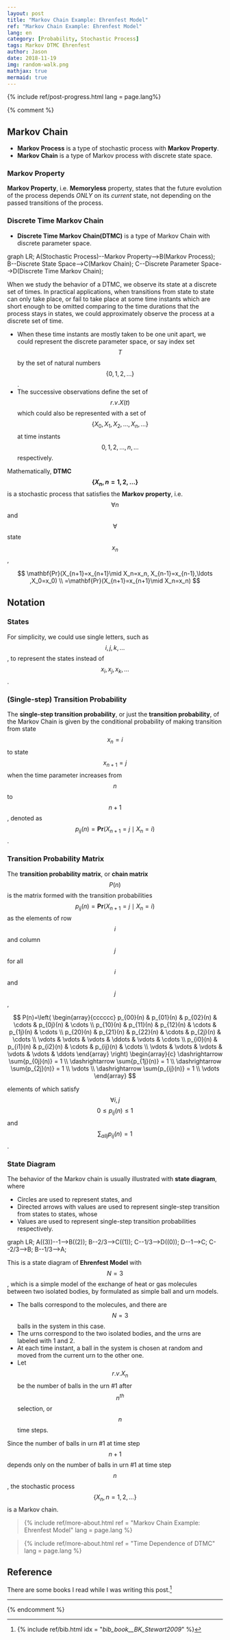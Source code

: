 ```yaml
---
layout: post
title: "Markov Chain Example: Ehrenfest Model"
ref: "Markov Chain Example: Ehrenfest Model"
lang: en
category: [Probability, Stochastic Process]
tags: Markov DTMC Ehrenfest
author: Jason
date: 2018-11-19
img: random-walk.png
mathjax: true
mermaid: true
---
```


{% include ref/post-progress.html lang = page.lang%}

{% comment %}
## Markov Chain
* **Markov Process** is a type of stochastic process with **Markov Property**.
* **Markov Chain** is a type of Markov process with discrete state space.

### Markov Property
**Markov Property**, i.e. **Memoryless** property, states that the future evolution of the process
depends *ONLY* on its *current* state, not depending on the passed transitions of the process.

### Discrete Time Markov Chain
* **Discrete Time Markov Chain(DTMC)** is a type of Markov Chain with discrete parameter space.
<div class="mermaid">
graph LR;
    A(Stochastic Process)--Markov Property-->B(Markov Process);
    B--Discrete State Space-->C(Markov Chain);
    C--Discrete Parameter Space-->D(Discrete Time Markov Chain);
</div>

When we study the behavior of a DTMC, we observe its state at a discrete set of times. In practical
applications, when transitions from state to state can only take place, or fail to take place at
some time instants which are short enough to be omitted comparing to the time durations that the
process stays in states, we could approximately observe the process at a discrete set of time.
* When these time instants are mostly taken to be one unit apart, we could represent the discrete
parameter space, or say index set $$T$$ by the set of natural numbers $$\{0,1,2,\ldots \}$$.
* The successive observations define the set of $$r.v. X(t)$$ which could also be represented with a
set of $$\{X_0,X_1,X_2,\ldots ,X_n,\ldots \}$$ at time instants $$0,1,2,\ldots ,n,\ldots$$
respectively.

Mathematically, **DTMC $$\{X_n, n=1,2,\ldots\}$$** is a stochastic process that satisfies the **Markov
property**, i.e. $$\forall n$$ and $$\forall$$ state $$x_n$$,

$$
\mathbf{Pr}(X_{n+1}=x_{n+1}\mid X_n=x_n, X_{n-1}=x_{n-1},\ldots ,X_0=x_0) \\
=\mathbf{Pr}(X_{n+1}=x_{n+1}\mid X_n=x_n)
$$

## Notation
### States
For simplicity, we could use single letters, such as $$i, j, k, \ldots$$, to represent the states
instead of $$x_i, x_j, x_k, \ldots$$.

### (Single-step) Transition Probability
The **single-step transition probability**, or just the **transition probability**, of the Markov
Chain is given by the conditional probability of making transition from state $$x_n=i$$ to state
$$x_{n+1}=j$$ when the time parameter increases from $$n$$ to $$n+1$$, denoted as
$$p_{ij}(n)=\mathbf{Pr}(X_{n+1}=j\mid X_n=i)$$.

### Transition Probability Matrix
The **transition probability matrix**, or **chain matrix** $$P(n)$$ is the matrix formed with the
transition probabilities $$p_{ij}(n)=\mathbf{Pr}(X_{n+1}=j\mid X_n=i)$$ as the elements of row $$i$$
and column $$j$$ for all $$i$$ and $$j$$,

$$
P(n)=\left( \begin{array}{cccccc} p_{00}(n) & p_{01}(n) & p_{02}(n) & \cdots & p_{0j}(n) & \cdots \\
p_{10}(n) & p_{11}(n) & p_{12}(n) & \cdots & p_{1j}(n) & \cdots \\
p_{20}(n) & p_{21}(n) & p_{22}(n) & \cdots & p_{2j}(n) & \cdots \\
\vdots & \vdots & \vdots & \ddots & \vdots & \cdots \\
p_{i0}(n) & p_{i1}(n) & p_{i2}(n) & \cdots & p_{ij}(n) & \cdots \\
\vdots & \vdots & \vdots & \vdots & \vdots & \ddots \end{array} \right)
\begin{array}{c} \dashrightarrow \sum{p_{0j}(n)} = 1 \\
\dashrightarrow \sum{p_{1j}(n)} = 1 \\
\dashrightarrow \sum{p_{2j}(n)} = 1 \\
\vdots \\
\dashrightarrow \sum{p_{ij}(n)} = 1 \\
\vdots \end{array}
$$

elements of which satisfy $$\forall i,j$$ $$0\leq p_{ij}(n)\leq 1$$ and $$\sum_{all j}{p_{ij}(n)}=1$$.

### State Diagram
The behavior of the Markov chain is usually illustrated with **state diagram**, where
* Circles are used to represent states, and
* Directed arrows with values are used to represent single-step transition from states to states, whose
* Values are used to represent single-step transition probabilities respectively.

<div class="mermaid">
graph LR;
    A((3))--1-->B((2));
    B--2/3-->C((1));
    C--1/3-->D((0));
    D--1-->C;
    C--2/3-->B;
    B--1/3-->A;
</div>

This is a state diagram of **Ehrenfest Model** with $$N=3$$, which is a simple model of the exchange
of heat or gas molecules between two isolated bodies, by formulated as simple ball and urn models.
* The balls correspond to the molecules, and there are $$N=3$$ balls in the system in this case.
* The urns correspond to the two isolated bodies, and the urns are labeled with 1 and 2.
* At each time instant, a ball in the system is chosen at random and moved from the current urn to
the other one.
* Let $$r.v. X_n$$ be the number of balls in the urn \#1 after $$n^{th}$$ selection, or $$n$$ time
steps.

Since the number of balls in urn \#1 at time step $$n+1$$ depends only on the number of balls in
urn \#1 at time step $$n$$, the stochastic process $$\{X_n, n=1,2,\ldots\}$$ is a Markov chain.

> {% include ref/more-about.html ref = "Markov Chain Example: Ehrenfest Model" lang = page.lang %}



> {% include ref/more-about.html ref = "Time Dependence of DTMC" lang = page.lang %}

## Reference
There are some books I read while I was writing this post.[^1]

***
[^1]: {% include ref/bib.html idx = "_bib_book__BK_Stewart2009_" %}

{% endcomment %}
